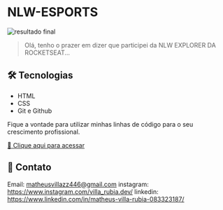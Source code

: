 # NLW-ESPORTS
![resultado final](https://user-images.githubusercontent.com/54383415/190729059-278eadbf-0c37-4c51-a3ec-7762e701a56b.PNG)

> Olá, tenho o prazer em dizer que participei da NLW EXPLORER DA ROCKETSEAT...

## 🛠 Tecnologias

- HTML
- CSS
- Git e Github

Fique a vontade para utilizar minhas linhas de código para o seu crescimento profissional.

[🔗 Clique aqui para acessar](https://villa11rubia.github.io/NLW-ESPORTS/)


## 💛 Contato

Email: matheusvillazz446@gmail.com
instagram: https://www.instagram.com/villa_rubia.dev/
linkedin: https://www.linkedin.com/in/matheus-villa-rubia-083323187/
